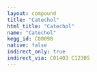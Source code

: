 ```yaml
---
layout: compound
title: "Catechol"
html_title: "Catechol"
name: "Catechol"
kegg_id: C00090
native: false
indirect_only: true
indirect_via: C01403 C12305
---
```

